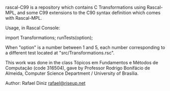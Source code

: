 rascal-C99 is a repository which contains C Transformations using
Rascal-MPL, and some C99 extensions to the C90 syntax definition which
comes with Rascal-MPL.

Usage, in Rascal Console:

import Transformations;
runTests(option);

When "option" is a number between 1 and 5, each number corresponding to a
different test located at "src/Transformations.rsc".

This work was done in the class Tópicos em Fundamentos e Métodos de
Computação (code  316504), gave by Professor Rodrigo Bonifácio de Almeida,
Computer Science Department / University of Brasília.

Author: Rafael Diniz <rafael@riseup.net>
